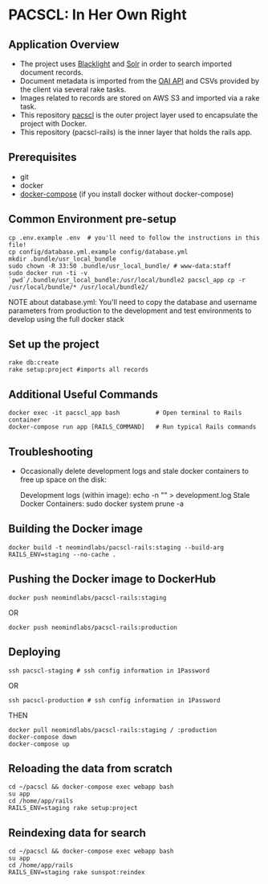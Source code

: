 # PACSCL: In Her Own Right

## Application Overview
* The project uses [Blacklight](https://github.com/projectblacklight/blacklight) and [Solr](https://lucene.apache.org/solr/) in order to search imported document records.  
* Document metadata is imported from the [OAI API](https://www.openarchives.org/) and CSVs provided by the client via several rake tasks.
* Images related to records are stored on AWS S3 and imported via a rake task.
* This repository [pacscl](https://github.com/NeomindLabs/pacscl) is the outer project layer used to encapsulate the project with Docker.
* This repository (pacscl-rails) is the inner layer that holds the rails app.

## Prerequisites

- git
- docker
- [docker-compose](https://docs.docker.com/compose/) (if you install docker without docker-compose)

## Common Environment pre-setup

    cp .env.example .env  # you'll need to follow the instructions in this file!
    cp config/database.yml.example config/database.yml
    mkdir .bundle/usr_local_bundle
    sudo chown -R 33:50 .bundle/usr_local_bundle/ # www-data:staff
    sudo docker run -ti -v `pwd`/.bundle/usr_local_bundle:/usr/local/bundle2 pacscl_app cp -r /usr/local/bundle/* /usr/local/bundle2/

NOTE about database.yml: You'll need to copy the database and username parameters from production to the development and test environments to develop using the full docker stack

## Set up the project

    rake db:create
    rake setup:project #imports all records

## Additional Useful Commands

    docker exec -it pacscl_app bash          # Open terminal to Rails container
    docker-compose run app [RAILS_COMMAND]   # Run typical Rails commands


## Troubleshooting

- Occasionally delete development logs and stale docker containers to free up space on the disk:

    Development logs (within image): echo -n "" > development.log
    Stale Docker Containers:  sudo docker system prune -a

## Building the Docker image

    docker build -t neomindlabs/pacscl-rails:staging --build-arg RAILS_ENV=staging --no-cache .

## Pushing the Docker image to DockerHub

    docker push neomindlabs/pacscl-rails:staging
OR

    docker push neomindlabs/pacscl-rails:production

## Deploying

    ssh pacscl-staging # ssh config information in 1Password
OR

    ssh pacscl-production # ssh config information in 1Password
THEN

    docker pull neomindlabs/pacscl-rails:staging / :production
    docker-compose down
    docker-compose up

## Reloading the data from scratch

    cd ~/pacscl && docker-compose exec webapp bash
    su app
    cd /home/app/rails
    RAILS_ENV=staging rake setup:project
    
## Reindexing data for search

    cd ~/pacscl && docker-compose exec webapp bash
    su app
    cd /home/app/rails
    RAILS_ENV=staging rake sunspot:reindex
